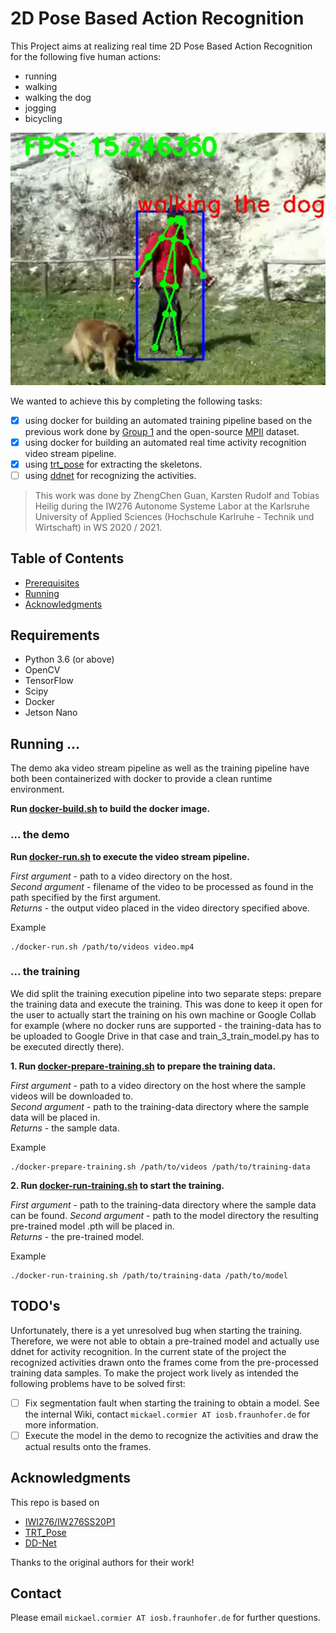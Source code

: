 # 2D Pose Based Action Recognition

This Project aims at realizing real time 2D Pose Based Action Recognition for the following five human actions:
* running
* walking
* walking the dog
* jogging
* bicycling

<p align="center">
  <img src="/walking-the-dog.png" />
</p>

 We wanted to achieve this by completing the following tasks:
- [x] using docker for building an automated training pipeline based on the previous work done by [Group 1](https://github.com/IW276/IW276SS20-P1) and the open-source [MPII](http://human-pose.mpi-inf.mpg.de/) dataset.
- [x] using docker for building an automated real time activity recognition video stream pipeline.
- [x] using [trt_pose](https://github.com/NVIDIA-AI-IOT/trt_pose) for extracting the skeletons.
- [ ] using [ddnet](https://github.com/fandulu/DD-Net) for recognizing the activities.

> This work was done by ZhengChen Guan, Karsten Rudolf and Tobias Heilig during the IW276 Autonome Systeme Labor at the Karlsruhe University of Applied Sciences (Hochschule Karlruhe - Technik und Wirtschaft) in WS 2020 / 2021. 

## Table of Contents

* [Prerequisites](#prerequisites)
* [Running](#running)
* [Acknowledgments](#acknowledgments)

## Requirements
* Python 3.6 (or above)
* OpenCV
* TensorFlow
* Scipy
* Docker
* Jetson Nano

## Running ...

The demo aka video stream pipeline as well as the training pipeline have both been containerized with docker to provide a clean runtime environment.

**Run <a href="/docker-build.sh">docker-build.sh</a> to build the docker image.**  

### ... the demo

**Run <a href="/docker-run.sh">docker-run.sh</a> to execute the video stream pipeline.**  

_First argument_ - path to a video directory on the host.  
_Second argument_ - filename of the video to be processed as found in the path specified by the first argument.  
_Returns_ - the output video placed in the video directory specified above.  

Example
```
./docker-run.sh /path/to/videos video.mp4
```

### ... the training

We did split the training execution pipeline into two separate steps: prepare the training data and execute the training. This was done to
keep it open for the user to actually start the training on his own machine or Google Collab for example (where no docker runs are supported -
the training-data has to be uploaded to Google Drive in that case and train_3_train_model.py has to be executed directly there).


**1. Run <a href="/docker-prepare-training.sh">docker-prepare-training.sh</a> to prepare the training data.**  

_First argument_ - path to a video directory on the host where the sample videos will be downloaded to.  
_Second argument_ - path to the training-data directory where the sample data will be placed in.  
_Returns_ - the sample data.  

Example
```
./docker-prepare-training.sh /path/to/videos /path/to/training-data
```

**2. Run <a href="/docker-run-training.sh">docker-run-training.sh</a> to start the training.**  

_First argument_ - path to the training-data directory where the sample data can be found. 
_Second argument_ - path to the model directory the resulting pre-trained model .pth will be placed in.  
_Returns_ - the pre-trained model.  

Example
```
./docker-run-training.sh /path/to/training-data /path/to/model
```

## TODO's

Unfortunately, there is a yet unresolved bug when starting the training. Therefore, we were not able to obtain a pre-trained model and actually use ddnet for activity recognition. In the current state of the project the recognized activities drawn onto the frames come from the pre-processed training data samples. To make the project work lively as intended the following problems have to be solved first:
- [ ] Fix segmentation fault when starting the training to obtain a model. See the internal Wiki, contact `mickael.cormier AT iosb.fraunhofer.de` for more information.
- [ ] Execute the model in the demo to recognize the activities and draw the actual results onto the frames.

## Acknowledgments

This repo is based on
  - [IWI276/IW276SS20P1](https://github.com/IW276/IW276SS20-P1)
  - [TRT_Pose](https://github.com/NVIDIA-AI-IOT/trt_pose)
  - [DD-Net](https://github.com/fandulu/DD-Net)

Thanks to the original authors for their work!

## Contact
Please email `mickael.cormier AT iosb.fraunhofer.de` for further questions.
